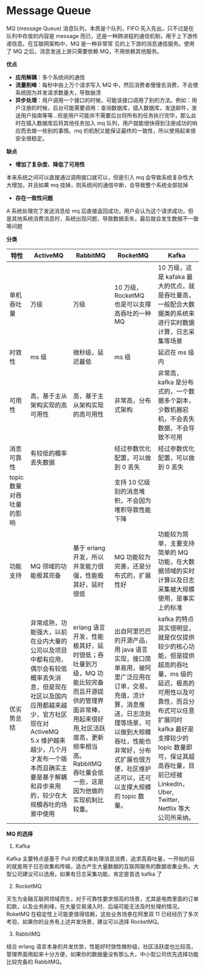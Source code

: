 # Message Queue

MQ (message Queue) 消息队列，本质是个队列，FIFO 先入先出，只不过是在队列中存放的内容是 message 而已，还是一种跨进程的通信机制，用于上下游传递信息。在互联网架构中，MQ 是一种非常常
见的上下游的消息通信服务。使用了 MQ 之后，消息发送上游只需要依赖 MQ，不用依赖其他服务。

**优点**

- **应用解耦**：多个系统间的通信
- **流量削峰**：每秒中由上万个请求写入 MQ 中，然后消费者慢慢去消费，不会使系统因为并发请求数量大，导致崩溃
- **异步处理**：用户调用一个接口的时候，可能该接口调用了别的方法。例如：用户注册的时候，后台可能需要调用：查询数据库，插入数据库，发送邮件，发送用户指南等等...但是用户可能并不需要后台将所有的任务执行完毕，那么此时在插入数据库后将其他任务加入 mq 队列，用户就能很快得到注册成功的响应而去做一些别的事情。mq 的机制又能保证最终的一致性，所以使用起来很安全很稳定。

**缺点**

- **增加了复杂度、降低了可用性**

本来系统之间可以直接通过调用接口就可以，但是引入 mq 会导致系统复杂性大大增加，并且如果 mq 挂掉，则系统间的通信中断，会导致整个系统全部挂掉

- **存在一致性问题**

A 系统处理完了发送消息给 mq 后直接返回成功，用户会认为这个请求成功，但是其他系统消费消息时，系统出现问题，导致数据丢失，最后就会发生数据不一致等问题

**分类**

| 特性                     | ActiveMQ                                                                                                                                                                                                                                                 | RabbitMQ                                                                                                                                                                                             | RocketMQ                                                                                                                                                                                                                            | Kafka                                                                                                                                                                                                                                                           |
| ------------------------ | -------------------------------------------------------------------------------------------------------------------------------------------------------------------------------------------------------------------------------------------------------- | ---------------------------------------------------------------------------------------------------------------------------------------------------------------------------------------------------- | ----------------------------------------------------------------------------------------------------------------------------------------------------------------------------------------------------------------------------------- | --------------------------------------------------------------------------------------------------------------------------------------------------------------------------------------------------------------------------------------------------------------- |
| 单机吞吐量               | 万级                                                                                                                                                                                                                                                     | 万级                                                                                                                                                                                                 | 10 万级，RocketMQ 也是可以支撑高吞吐的一种 MQ                                                                                                                                                                                       | 10 万级，这是 kafaka 最大的优点，就是吞吐量高，一般配合大数据类的系统来进行实时数据计算，日志采集等场景                                                                                                                                                         |
| 时效性                   | ms 级                                                                                                                                                                                                                                                    | 微秒级，延迟最低                                                                                                                                                                                     | ms 级                                                                                                                                                                                                                               | 延迟在 ms 级内                                                                                                                                                                                                                                                  |
| 可用性                   | 高，基于主从架构实现的高可用性                                                                                                                                                                                                                           | 高，基于主从架构实现的高可用性                                                                                                                                                                       | 非常高，分布式架构                                                                                                                                                                                                                  | 非常高，kafka 是分布式的，一个数据多个副本，少数机器宕机，不会丢失数据，不会导致不可用                                                                                                                                                                          |
| 消息可靠性               | 有较低的概率丢失数据                                                                                                                                                                                                                                     |                                                                                                                                                                                                      | 经过参数优化配置，可以做到 0 丢失                                                                                                                                                                                                   | 经过参数优化配置，可以做到 0 丢失                                                                                                                                                                                                                               |
| topic 数量对吞吐量的影响 |                                                                                                                                                                                                                                                          |                                                                                                                                                                                                      | 支持 10 亿级别的消息堆积，不会因为堆积导致性能下降                                                                                                                                                                                  |                                                                                                                                                                                                                                                                 |
| 功能支持                 | MQ 领域的功能极其完备                                                                                                                                                                                                                                    | 基于 erlang 开发，所以并发能力很强，性能极其好，延时很低                                                                                                                                             | MQ 功能较为完善，还是分布式的，扩展性好                                                                                                                                                                                             | 功能较为简单，主要支持简单的 MQ 功能，在大数据领域的实时计算以及日志采集被大规模使用，是事实上的标准                                                                                                                                                            |
| 优劣势总结               | 非常成熟，功能强大，以前在业内大量的公司以及项目中都有应用，偶尔会有较低概率丢失消息，但是现在社区以及国内应用都越来越少，官方社区现在对 ActiveMQ 5.x 维护越来越少，几个月才发布一个版本而且确实主要是基于解耦和异步来用的，较少在大规模吞吐的场景中使用 | erlang 语言开发，性能极其好，延时很低；吞吐量到万级，MQ 功能比较完备而且开源提供的管理界面非常棒，用起来很好用,社区活跃度高，更新频率相当高。RabbitMQ 吞吐量会低一些，这是因为他做的实现机制比较重。 | 出自阿里巴巴的开源产品，用 java 语言实现，接口简单易用，被阿里广泛应用在订单，交易，充值，流计算，消息推送，日志流处理等场景，可以做到大规模吞吐，性能也非常好，分布式扩展也很方便，社区维护还可以，还可以支撑大规模的 topic 数量。 | kafka 的特点其实很明显，就是仅仅提供较少的核心功能，但是提供超高的吞吐量，ms 级的延迟，极高的可用性以及可靠性，而且分布式可以任意扩展同时 kafka 最好是支撑较少的 topic 数量即可，保证其超高吞吐量，目前已经被 LinkedIn，Uber, Twitter, Netflix 等大公司所采纳。 |

**MQ 的选择**

1. Kafka

Kafka 主要特点是基于 Pull 的模式来处理消息消费，追求高吞吐量，一开始的目的就是用于日志收集和传输，适合产生大量数据的互联网服务的数据收集业务。大型公司建议可以选用，如果有日志采集功能，肯定是首选 kafka 了

2. RocketMQ

天生为金融互联网领域而生，对于可靠性要求很高的场景，尤其是电商里面的订单扣款，以及业务削峰，在大量交易涌入时，后端可能无法及时处理的情况。RoketMQ 在稳定性上可能更值得信赖，这些业务场景在阿里双 11 已经经历了多次考验，如果你的业务有上述并发场景，建议可以选择 RocketMQ。

3. RabbitMQ

结合 erlang 语言本身的并发优势，性能好时效性微秒级，社区活跃度也比较高，管理界面用起来十分方便，如果你的数据量没有那么大，中小型公司优先选择功能比较完备的 RabbitMQ。
